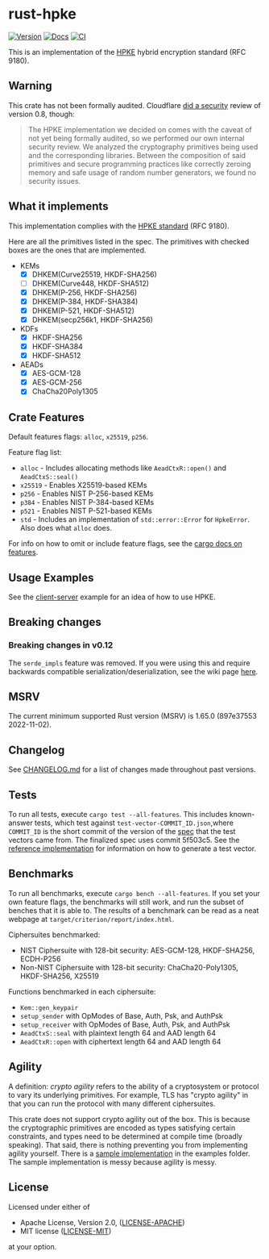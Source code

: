 rust-hpke
=========
[![Version](https://img.shields.io/crates/v/hpke.svg)](https://crates.io/crates/hpke)
[![Docs](https://docs.rs/hpke/badge.svg)](https://docs.rs/hpke)
[![CI](https://github.com/rozbb/rust-hpke/workflows/CI/badge.svg)](https://github.com/rozbb/rust-hpke/actions)

This is an implementation of the [HPKE](https://www.rfc-editor.org/rfc/rfc9180.html) hybrid encryption standard (RFC 9180).

Warning
-------

This crate has not been formally audited. Cloudflare [did a security](https://blog.cloudflare.com/using-hpke-to-encrypt-request-payloads/) review of version 0.8, though:

> The HPKE implementation we decided on comes with the caveat of not yet being
> formally audited, so we performed our own internal security review. We
> analyzed the cryptography primitives being used and the corresponding
> libraries. Between the composition of said primitives and secure programming
> practices like correctly zeroing memory and safe usage of random number
> generators, we found no security issues.

What it implements
------------------

This implementation complies with the [HPKE standard](https://www.rfc-editor.org/rfc/rfc9180.html) (RFC 9180).

Here are all the primitives listed in the spec. The primitives with checked boxes are the ones that are implemented.

* KEMs
    - [X] DHKEM(Curve25519, HKDF-SHA256)
    - [ ] DHKEM(Curve448, HKDF-SHA512)
    - [X] DHKEM(P-256, HKDF-SHA256)
    - [X] DHKEM(P-384, HKDF-SHA384)
    - [X] DHKEM(P-521, HKDF-SHA512)
    - [X] DHKEM(secp256k1, HKDF-SHA256)
* KDFs
    - [X] HKDF-SHA256
    - [X] HKDF-SHA384
    - [X] HKDF-SHA512
* AEADs
    - [X] AES-GCM-128
    - [X] AES-GCM-256
    - [X] ChaCha20Poly1305

Crate Features
--------------

Default features flags: `alloc`, `x25519`, `p256`.

Feature flag list:

* `alloc` - Includes allocating methods like `AeadCtxR::open()` and `AeadCtxS::seal()`
* `x25519` - Enables X25519-based KEMs
* `p256` - Enables NIST P-256-based KEMs
* `p384` - Enables NIST P-384-based KEMs
* `p521` - Enables NIST P-521-based KEMs
* `std` - Includes an implementation of `std::error::Error` for `HpkeError`. Also does what `alloc` does.

For info on how to omit or include feature flags, see the [cargo docs on features](https://doc.rust-lang.org/cargo/reference/specifying-dependencies.html#choosing-features).

Usage Examples
--------------

See the [client-server](examples/client_server.rs) example for an idea of how to use HPKE.

Breaking changes
----------------

### Breaking changes in v0.12

The `serde_impls` feature was removed. If you were using this and require backwards compatible serialization/deserialization, see the wiki page [here](https://github.com/rozbb/rust-hpke/wiki/Migrating-away-from-the-%60serde_impls%60-feature).

MSRV
----

The current minimum supported Rust version (MSRV) is 1.65.0 (897e37553 2022-11-02).

Changelog
---------

See [CHANGELOG.md](CHANGELOG.md) for a list of changes made throughout past versions.

Tests
-----

To run all tests, execute `cargo test --all-features`. This includes known-answer tests, which test against `test-vector-COMMIT_ID.json`,where `COMMIT_ID` is the short commit of the version of the [spec](https://github.com/cfrg/draft-irtf-cfrg-hpke) that the test vectors came from. The finalized spec uses commit 5f503c5. See the [reference implementation](https://github.com/cisco/go-hpke) for information on how to generate a test vector.

Benchmarks
----------

To run all benchmarks, execute `cargo bench --all-features`. If you set your own feature flags, the benchmarks will still work, and run the subset of benches that it is able to. The results of a benchmark can be read as a neat webpage at `target/criterion/report/index.html`.

Ciphersuites benchmarked:

* NIST Ciphersuite with 128-bit security: AES-GCM-128, HKDF-SHA256, ECDH-P256
* Non-NIST Ciphersuite with 128-bit security: ChaCha20-Poly1305, HKDF-SHA256, X25519

Functions benchmarked in each ciphersuite:

* `Kem::gen_keypair`
* `setup_sender` with OpModes of Base, Auth, Psk, and AuthPsk
* `setup_receiver` with OpModes of Base, Auth, Psk, and AuthPsk
* `AeadCtxS::seal` with plaintext length 64 and AAD length 64
* `AeadCtxR::open` with ciphertext length 64 and AAD length 64

Agility
-------

A definition: *crypto agility* refers to the ability of a cryptosystem or protocol to vary its underlying primitives. For example, TLS has "crypto agility" in that you can run the protocol with many different ciphersuites.

This crate does not support crypto agility out of the box. This is because the cryptographic primitives are encoded as types satisfying certain constraints, and types need to be determined at compile time (broadly speaking). That said, there is nothing preventing you from implementing agility yourself. There is a [sample implementation](examples/agility.rs) in the examples folder. The sample implementation is messy because agility is messy.

License
-------

Licensed under either of

 * Apache License, Version 2.0, ([LICENSE-APACHE](LICENSE-APACHE))
 * MIT license ([LICENSE-MIT](LICENSE-MIT))

at your option.
